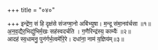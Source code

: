 +++
title = "०४०"

+++
इन्द्रे॑ण॒ सं हि दृक्ष॑से संजग्मा॒नो अबि॑भ्युषा। म॒न्दू स॑मा॒नव॑र्चसा ॥१॥  
अ॒न॒व॒द्यैर॒भिद्यु॑भिर्म॒खः सह॑स्वदर्चति । ग॒णैरिन्द्र॑स्य॒ काम्यैः॑ ॥२॥  
आदह॑ स्व॒धामनु॒ पुन॑र्गर्भ॒त्वमे॑रि॒रे। दधा॑ना॒ नाम॑ य॒ज्ञिय॑म्॥३॥